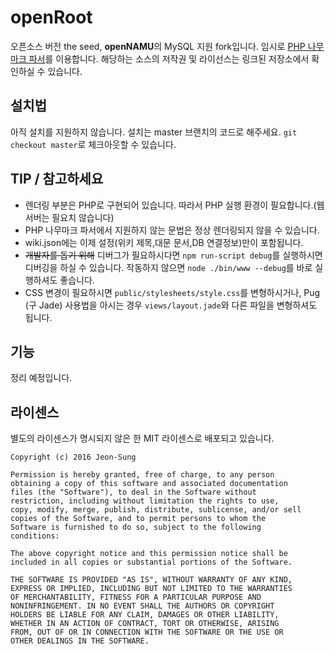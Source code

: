 # openRoot
오픈소스 버전 the seed, **openNAMU**의 MySQL 지원 fork입니다. 임시로 [PHP 나무마크 파서](https://github.com/koreapyj/php-namumark)를 이용합니다. 해당하는 소스의 저작권 및 라이선스는 링크된 저장소에서 확인하실 수 있습니다.

## 설치법
아직 설치를 지원하지 않습니다. 설치는 master 브랜치의 코드로 해주세요. `git checkout master`로 체크아웃할 수 있습니다.

## TIP / 참고하세요
* 렌더링 부분은 PHP로 구현되어 있습니다. 따라서 PHP 실행 환경이 필요합니다.(웹서버는 필요치 않습니다)
* PHP 나무마크 파서에서 지원하지 않는 문법은 정상 렌더링되지 않을 수 있습니다.
* wiki.json에는 이제 설정(위키 제목,대문 문서,DB 연결정보)만이 포함됩니다.
* ~~개발자를 돕기 위해~~ 디버그가 필요하시다면 `npm run-script debug`를 실행하시면 디버깅을 하실 수 있습니다. 작동하지 않으면 `node ./bin/www --debug`를 바로 실행하셔도 좋습니다.
* CSS 변경이 필요하시면 `public/stylesheets/style.css`를 변형하시거나, Pug (구 Jade) 사용법을 아시는 경우 `views/layout.jade`와 다른 파일을 변형하셔도 됩니다.

## 기능
정리 예정입니다.

## 라이센스
별도의 라이센스가 명시되지 않은 한 MIT 라이센스로 배포되고 있습니다.
```
Copyright (c) 2016 Jeon-Sung

Permission is hereby granted, free of charge, to any person
obtaining a copy of this software and associated documentation
files (the "Software"), to deal in the Software without
restriction, including without limitation the rights to use,
copy, modify, merge, publish, distribute, sublicense, and/or sell
copies of the Software, and to permit persons to whom the
Software is furnished to do so, subject to the following
conditions:

The above copyright notice and this permission notice shall be
included in all copies or substantial portions of the Software.

THE SOFTWARE IS PROVIDED "AS IS", WITHOUT WARRANTY OF ANY KIND,
EXPRESS OR IMPLIED, INCLUDING BUT NOT LIMITED TO THE WARRANTIES
OF MERCHANTABILITY, FITNESS FOR A PARTICULAR PURPOSE AND
NONINFRINGEMENT. IN NO EVENT SHALL THE AUTHORS OR COPYRIGHT
HOLDERS BE LIABLE FOR ANY CLAIM, DAMAGES OR OTHER LIABILITY,
WHETHER IN AN ACTION OF CONTRACT, TORT OR OTHERWISE, ARISING
FROM, OUT OF OR IN CONNECTION WITH THE SOFTWARE OR THE USE OR
OTHER DEALINGS IN THE SOFTWARE.
```
